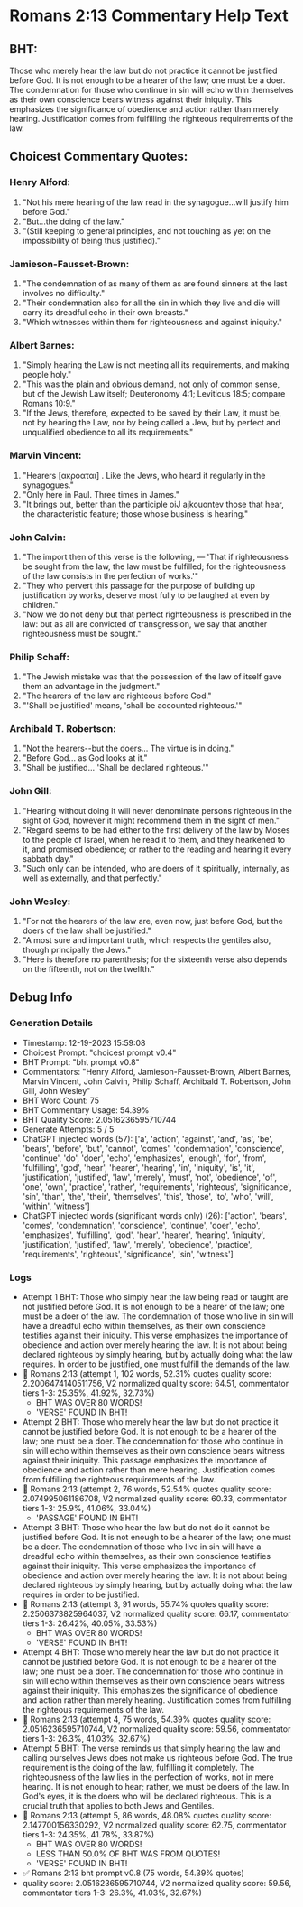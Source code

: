 # Romans 2:13 Commentary Help Text

## BHT:
Those who merely hear the law but do not practice it cannot be justified before God. It is not enough to be a hearer of the law; one must be a doer. The condemnation for those who continue in sin will echo within themselves as their own conscience bears witness against their iniquity. This emphasizes the significance of obedience and action rather than merely hearing. Justification comes from fulfilling the righteous requirements of the law.

## Choicest Commentary Quotes:
### Henry Alford:
1. "Not his mere hearing of the law read in the synagogue...will justify him before God." 
2. "But...the doing of the law."
3. "(Still keeping to general principles, and not touching as yet on the impossibility of being thus justified)."

### Jamieson-Fausset-Brown:
1. "The condemnation of as many of them as are found sinners at the last involves no difficulty." 
2. "Their condemnation also for all the sin in which they live and die will carry its dreadful echo in their own breasts." 
3. "Which witnesses within them for righteousness and against iniquity."

### Albert Barnes:
1. "Simply hearing the Law is not meeting all its requirements, and making people holy."
2. "This was the plain and obvious demand, not only of common sense, but of the Jewish Law itself; Deuteronomy 4:1; Leviticus 18:5; compare Romans 10:9."
3. "If the Jews, therefore, expected to be saved by their Law, it must be, not by hearing the Law, nor by being called a Jew, but by perfect and unqualified obedience to all its requirements."

### Marvin Vincent:
1. "Hearers [ακροαται] . Like the Jews, who heard it regularly in the synagogues."
2. "Only here in Paul. Three times in James."
3. "It brings out, better than the participle oiJ ajkouontev those that hear, the characteristic feature; those whose business is hearing."

### John Calvin:
1. "The import then of this verse is the following, — 'That if righteousness be sought from the law, the law must be fulfilled; for the righteousness of the law consists in the perfection of works.'"
2. "They who pervert this passage for the purpose of building up justification by works, deserve most fully to be laughed at even by children."
3. "Now we do not deny but that perfect righteousness is prescribed in the law: but as all are convicted of transgression, we say that another righteousness must be sought."

### Philip Schaff:
1. "The Jewish mistake was that the possession of the law of itself gave them an advantage in the judgment."
2. "The hearers of the law are righteous before God."
3. "'Shall be justified' means, 'shall be accounted righteous.'"

### Archibald T. Robertson:
1. "Not the hearers--but the doers... The virtue is in doing." 
2. "Before God... as God looks at it." 
3. "Shall be justified... 'Shall be declared righteous.'"

### John Gill:
1. "Hearing without doing it will never denominate persons righteous in the sight of God, however it might recommend them in the sight of men."
2. "Regard seems to be had either to the first delivery of the law by Moses to the people of Israel, when he read it to them, and they hearkened to it, and promised obedience; or rather to the reading and hearing it every sabbath day."
3. "Such only can be intended, who are doers of it spiritually, internally, as well as externally, and that perfectly."

### John Wesley:
1. "For not the hearers of the law are, even now, just before God, but the doers of the law shall be justified." 
2. "A most sure and important truth, which respects the gentiles also, though principally the Jews." 
3. "Here is therefore no parenthesis; for the sixteenth verse also depends on the fifteenth, not on the twelfth."


## Debug Info
### Generation Details
- Timestamp: 12-19-2023 15:59:08
- Choicest Prompt: "choicest prompt v0.4"
- BHT Prompt: "bht prompt v0.8"
- Commentators: "Henry Alford, Jamieson-Fausset-Brown, Albert Barnes, Marvin Vincent, John Calvin, Philip Schaff, Archibald T. Robertson, John Gill, John Wesley"
- BHT Word Count: 75
- BHT Commentary Usage: 54.39%
- BHT Quality Score: 2.0516236595710744
- Generate Attempts: 5 / 5
- ChatGPT injected words (57):
	['a', 'action', 'against', 'and', 'as', 'be', 'bears', 'before', 'but', 'cannot', 'comes', 'condemnation', 'conscience', 'continue', 'do', 'doer', 'echo', 'emphasizes', 'enough', 'for', 'from', 'fulfilling', 'god', 'hear', 'hearer', 'hearing', 'in', 'iniquity', 'is', 'it', 'justification', 'justified', 'law', 'merely', 'must', 'not', 'obedience', 'of', 'one', 'own', 'practice', 'rather', 'requirements', 'righteous', 'significance', 'sin', 'than', 'the', 'their', 'themselves', 'this', 'those', 'to', 'who', 'will', 'within', 'witness']
- ChatGPT injected words (significant words only) (26):
	['action', 'bears', 'comes', 'condemnation', 'conscience', 'continue', 'doer', 'echo', 'emphasizes', 'fulfilling', 'god', 'hear', 'hearer', 'hearing', 'iniquity', 'justification', 'justified', 'law', 'merely', 'obedience', 'practice', 'requirements', 'righteous', 'significance', 'sin', 'witness']

### Logs
- Attempt 1 BHT: Those who simply hear the law being read or taught are not justified before God. It is not enough to be a hearer of the law; one must be a doer of the law. The condemnation of those who live in sin will have a dreadful echo within themselves, as their own conscience testifies against their iniquity. This verse emphasizes the importance of obedience and action over merely hearing the law. It is not about being declared righteous by simply hearing, but by actually doing what the law requires. In order to be justified, one must fulfill the demands of the law.
- 🔄 Romans 2:13 (attempt 1, 102 words, 52.31% quotes quality score: 2.2006474140511756, V2 normalized quality score: 64.51, commentator tiers 1-3: 25.35%, 41.92%, 32.73%) 
	- BHT WAS OVER 80 WORDS! 
	- 'VERSE' FOUND IN BHT!
- Attempt 2 BHT: Those who merely hear the law but do not practice it cannot be justified before God. It is not enough to be a hearer of the law; one must be a doer. The condemnation for those who continue in sin will echo within themselves as their own conscience bears witness against their iniquity. This passage emphasizes the importance of obedience and action rather than mere hearing. Justification comes from fulfilling the righteous requirements of the law.
- 🔄 Romans 2:13 (attempt 2, 76 words, 52.54% quotes quality score: 2.074995061186708, V2 normalized quality score: 60.33, commentator tiers 1-3: 25.9%, 41.06%, 33.04%) 
	- 'PASSAGE' FOUND IN BHT!
- Attempt 3 BHT: Those who hear the law but do not do it cannot be justified before God. It is not enough to be a hearer of the law; one must be a doer. The condemnation of those who live in sin will have a dreadful echo within themselves, as their own conscience testifies against their iniquity. This verse emphasizes the importance of obedience and action over merely hearing the law. It is not about being declared righteous by simply hearing, but by actually doing what the law requires in order to be justified.
- 🔄 Romans 2:13 (attempt 3, 91 words, 55.74% quotes quality score: 2.2506373825964037, V2 normalized quality score: 66.17, commentator tiers 1-3: 26.42%, 40.05%, 33.53%) 
	- BHT WAS OVER 80 WORDS! 
	- 'VERSE' FOUND IN BHT!
- Attempt 4 BHT: Those who merely hear the law but do not practice it cannot be justified before God. It is not enough to be a hearer of the law; one must be a doer. The condemnation for those who continue in sin will echo within themselves as their own conscience bears witness against their iniquity. This emphasizes the significance of obedience and action rather than merely hearing. Justification comes from fulfilling the righteous requirements of the law.
- 🔄 Romans 2:13 (attempt 4, 75 words, 54.39% quotes quality score: 2.0516236595710744, V2 normalized quality score: 59.56, commentator tiers 1-3: 26.3%, 41.03%, 32.67%)
- Attempt 5 BHT: The verse reminds us that simply hearing the law and calling ourselves Jews does not make us righteous before God. The true requirement is the doing of the law, fulfilling it completely. The righteousness of the law lies in the perfection of works, not in mere hearing. It is not enough to hear; rather, we must be doers of the law. In God's eyes, it is the doers who will be declared righteous. This is a crucial truth that applies to both Jews and Gentiles.
- 🔄 Romans 2:13 (attempt 5, 86 words, 48.08% quotes quality score: 2.147700156330292, V2 normalized quality score: 62.75, commentator tiers 1-3: 24.35%, 41.78%, 33.87%) 
	- BHT WAS OVER 80 WORDS! 
	- LESS THAN 50.0% OF BHT WAS FROM QUOTES! 
	- 'VERSE' FOUND IN BHT!
- ✅ Romans 2:13 bht prompt v0.8 (75 words, 54.39% quotes)
- quality score: 2.0516236595710744, V2 normalized quality score: 59.56, commentator tiers 1-3: 26.3%, 41.03%, 32.67%)